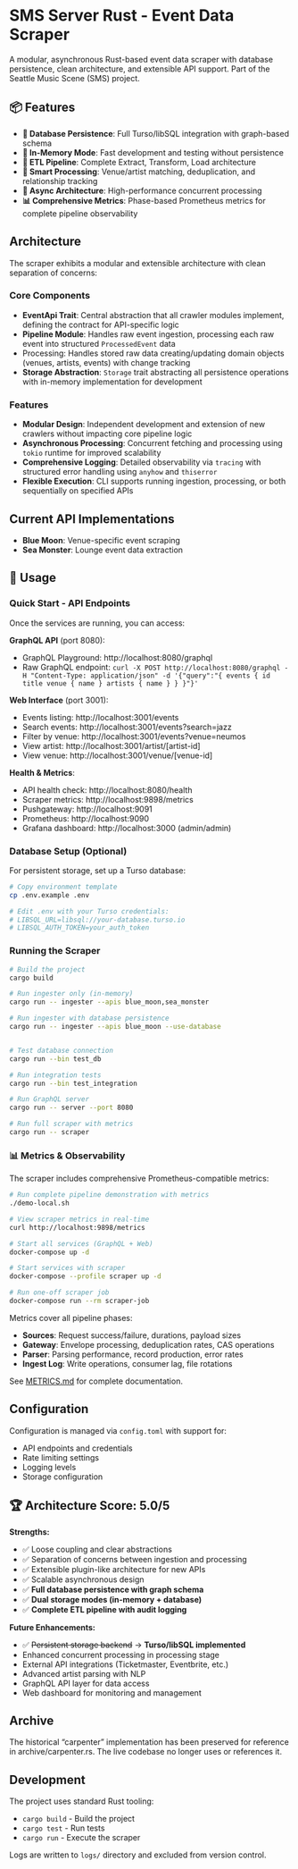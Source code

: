 # SMS Server Rust - Event Data Scraper

A modular, asynchronous Rust-based event data scraper with database persistence, clean architecture, and extensible API support. Part of the Seattle Music Scene (SMS) project.

## 📦 Features

- **🏢 Database Persistence**: Full Turso/libSQL integration with graph-based schema
- **💬 In-Memory Mode**: Fast development and testing without persistence  
- **🔄 ETL Pipeline**: Complete Extract, Transform, Load architecture
- **🔨 Smart Processing**: Venue/artist matching, deduplication, and relationship tracking
- **🚀 Async Architecture**: High-performance concurrent processing
- **📊 Comprehensive Metrics**: Phase-based Prometheus metrics for complete pipeline observability

## Architecture

The scraper exhibits a modular and extensible architecture with clean separation of concerns:

### Core Components

- **EventApi Trait**: Central abstraction that all crawler modules implement, defining the contract for API-specific logic
- **Pipeline Module**: Handles raw event ingestion, processing each raw event into structured `ProcessedEvent` data
- Processing: Handles stored raw data creating/updating domain objects (venues, artists, events) with change tracking
- **Storage Abstraction**: `Storage` trait abstracting all persistence operations with in-memory implementation for development

### Features

- **Modular Design**: Independent development and extension of new crawlers without impacting core pipeline logic
- **Asynchronous Processing**: Concurrent fetching and processing using `tokio` runtime for improved scalability
- **Comprehensive Logging**: Detailed observability via `tracing` with structured error handling using `anyhow` and `thiserror`
- **Flexible Execution**: CLI supports running ingestion, processing, or both sequentially on specified APIs

## Current API Implementations

- **Blue Moon**: Venue-specific event scraping
- **Sea Monster**: Lounge event data extraction

## 🚀 Usage

### Quick Start - API Endpoints

Once the services are running, you can access:

**GraphQL API** (port 8080):
- GraphQL Playground: http://localhost:8080/graphql
- Raw GraphQL endpoint: `curl -X POST http://localhost:8080/graphql -H "Content-Type: application/json" -d '{"query":"{ events { id title venue { name } artists { name } } }"}'`

**Web Interface** (port 3001):
- Events listing: http://localhost:3001/events
- Search events: http://localhost:3001/events?search=jazz
- Filter by venue: http://localhost:3001/events?venue=neumos
- View artist: http://localhost:3001/artist/[artist-id]
- View venue: http://localhost:3001/venue/[venue-id]

**Health & Metrics**:
- API health check: http://localhost:8080/health
- Scraper metrics: http://localhost:9898/metrics
- Pushgateway: http://localhost:9091
- Prometheus: http://localhost:9090
- Grafana dashboard: http://localhost:3000 (admin/admin)

### Database Setup (Optional)

For persistent storage, set up a Turso database:

```bash
# Copy environment template
cp .env.example .env

# Edit .env with your Turso credentials:
# LIBSQL_URL=libsql://your-database.turso.io
# LIBSQL_AUTH_TOKEN=your_auth_token
```

### Running the Scraper

```bash
# Build the project
cargo build

# Run ingester only (in-memory)
cargo run -- ingester --apis blue_moon,sea_monster

# Run ingester with database persistence
cargo run -- ingester --apis blue_moon --use-database


# Test database connection
cargo run --bin test_db

# Run integration tests
cargo run --bin test_integration

# Run GraphQL server
cargo run -- server --port 8080

# Run full scraper with metrics
cargo run -- scraper
```

### 📊 Metrics & Observability

The scraper includes comprehensive Prometheus-compatible metrics:

```bash
# Run complete pipeline demonstration with metrics
./demo-local.sh

# View scraper metrics in real-time
curl http://localhost:9898/metrics

# Start all services (GraphQL + Web)
docker-compose up -d

# Start services with scraper
docker-compose --profile scraper up -d

# Run one-off scraper job
docker-compose run --rm scraper-job
```

Metrics cover all pipeline phases:
- **Sources**: Request success/failure, durations, payload sizes
- **Gateway**: Envelope processing, deduplication rates, CAS operations  
- **Parser**: Parsing performance, record production, error rates
- **Ingest Log**: Write operations, consumer lag, file rotations

See [METRICS.md](METRICS.md) for complete documentation.

## Configuration

Configuration is managed via `config.toml` with support for:
- API endpoints and credentials
- Rate limiting settings
- Logging levels
- Storage configuration

## 🏆 Architecture Score: 5.0/5

**Strengths:**
- ✅ Loose coupling and clear abstractions
- ✅ Separation of concerns between ingestion and processing
- ✅ Extensible plugin-like architecture for new APIs
- ✅ Scalable asynchronous design
- ✅ **Full database persistence with graph schema**
- ✅ **Dual storage modes (in-memory + database)**
- ✅ **Complete ETL pipeline with audit logging**

**Future Enhancements:**
- ✅ ~~Persistent storage backend~~ → **Turso/libSQL implemented**
- Enhanced concurrent processing in processing stage
- External API integrations (Ticketmaster, Eventbrite, etc.)
- Advanced artist parsing with NLP
- GraphQL API layer for data access
- Web dashboard for monitoring and management

## Archive

The historical “carpenter” implementation has been preserved for reference in archive/carpenter.rs. The live codebase no longer uses or references it.

## Development

The project uses standard Rust tooling:
- `cargo build` - Build the project
- `cargo test` - Run tests
- `cargo run` - Execute the scraper

Logs are written to `logs/` directory and excluded from version control.
